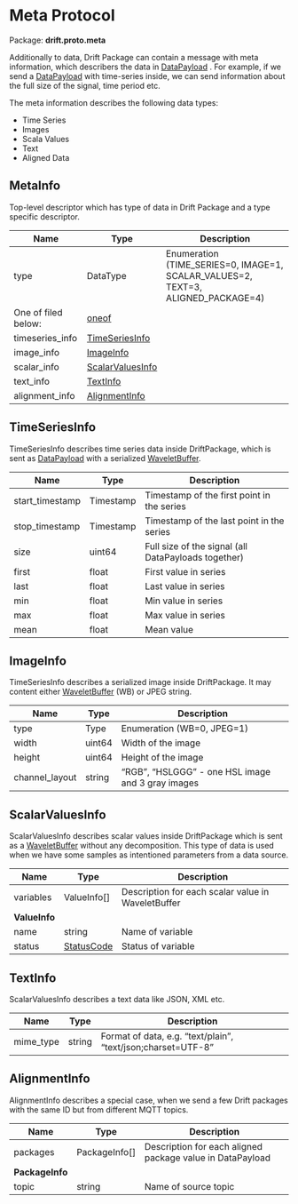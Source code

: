 # Meta Protocol

Package: **drift.proto.meta**

Additionally to data, Drift Package can contain a message with meta information, which describers the data
in [DataPayload](common.md) . For example, if we send a [DataPayload](common.md) with time-series inside,
we can send information about the full size of the signal, time period etc.

The meta information describes the following data types:

* Time Series
* Images
* Scala Values
* Text
* Aligned Data

## MetaInfo

Top-level descriptor which has type of data in Drift Package and a type specific descriptor.

| Name                | Type                                                                     | Description                                                                      |
|---------------------|--------------------------------------------------------------------------|----------------------------------------------------------------------------------|
| type                | DataType                                                                 | Enumeration (TIME_SERIES=0, IMAGE=1, SCALAR_VALUES=2, TEXT=3, ALIGNED_PACKAGE=4) |
| One of filed below: | [oneof](https://developers.google.com/protocol-buffers/docs/proto#oneof) |
| timeseries_info     | [TimeSeriesInfo](meta.md#timeseriesinfo)                                 |                                                                                  |
| image_info          | [ImageInfo](meta.md#imageinfo)                                           |                                                                                  |
| scalar_info         | [ScalarValuesInfo](meta.md#scalarvaluesinfo)                             |                                                                                  |
| text_info           | [TextInfo](meta.md#textinfo)                                             |                                                                                  |
| alignment_info      | [AlignmentInfo](meta.md#alignmentinfo)                                   |                                                                                  |

## TimeSeriesInfo

TimeSeriesInfo describes time series data inside DriftPackage, which is sent as [DataPayload](common.md) with
a serialized [WaveletBuffer](https://github.com/panda-official/WaveletBuffer).

| Name            | Type      | Description                                         |
|-----------------|-----------|-----------------------------------------------------|
| start_timestamp | Timestamp | Timestamp of the first point in the series          |
| stop_timestamp  | Timestamp | Timestamp of the last point in the series           |
| size            | uint64    | Full size of the signal (all DataPayloads together) |
| first           | float     | First value in series                               |
| last            | float     | Last value in series                                |
| min             | float     | Min value in series                                 |
| max             | float     | Max value in series                                 |
| mean            | float     | Mean value                                          |

## ImageInfo

TimeSeriesInfo describes a serialized image inside DriftPackage. It may content
either [WaveletBuffer](https://github.com/panda-official/WaveletBuffer) (WB) or JPEG string.

| Name           | Type   | Description                                       |
|----------------|--------|---------------------------------------------------|
| type           | Type   | Enumeration (WB=0, JPEG=1)                        |
| width          | uint64 | Width of the image                                |
| height         | uint64 | Height of the image                               |
| channel_layout | string | “RGB”, “HSLGGG” - one HSL image and 3 gray images |

## ScalarValuesInfo

ScalarValuesInfo describes scalar values inside DriftPackage which is sent
as a [WaveletBuffer](https://github.com/panda-official/WaveletBuffer) without any decomposition.
This type of data is used when we have some samples as intentioned parameters from a data source.

| Name          | Type                               | Description                                        |
|---------------|------------------------------------|----------------------------------------------------|
| variables     | ValueInfo[]                        | Description for each scalar value in WaveletBuffer |
| **ValueInfo** |                                    |                                                    |
| name          | string                             | Name of variable                                   |
| status        | [StatusCode](common.md#statuscode) | Status of variable                                 |


## TextInfo

ScalarValuesInfo describes a text data like JSON, XML etc.

| Name      | Type   | Description                                                  |
|-----------|--------|--------------------------------------------------------------|
| mime_type | string | Format of data, e.g. “text/plain”, “text/json;charset=UTF-8” |

## AlignmentInfo

AlignmentInfo describes a special case, when we send a few Drift packages with the same ID but from
different MQTT topics.

| Name            | Type          | Description                                               |
|-----------------|---------------|-----------------------------------------------------------|
| packages        | PackageInfo[] | Description for each aligned package value in DataPayload |
| **PackageInfo** |               |                                                           |
| topic           | string        | Name of source topic                                      |